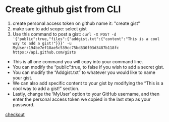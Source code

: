 # Create github gist from CLI

1. create personal access token on github name it: "create gist"
1. make sure to add scope: select gist
1. Use this command to post a gist:
`curl -X POST -d '{"public":true,"files":{"addgist.txt":{"content":"This is a cool way to add a gist!"}}}' -u MyUser:194be7ef18ae5c539cc75bd830f03d3487b118fc https://api.github.com/gists`

* This is all one command you will copy into your command line.
* You can modify the “public”:true, to false if you wish to add a secret gist.
* You can modify the “Addgist.txt” to whatever you would like to name your gist.
* We can also add specific content to your gist by modifying the “This is a cool way to add a gist!” section.
* Lastly, change the ‘MyUser’ option to your GitHub username, and then enter the personal access token we copied in the last step as your password.

[checkout](https://www.liquidweb.com/kb/little-known-ways-to-utilize-github-gists/)
